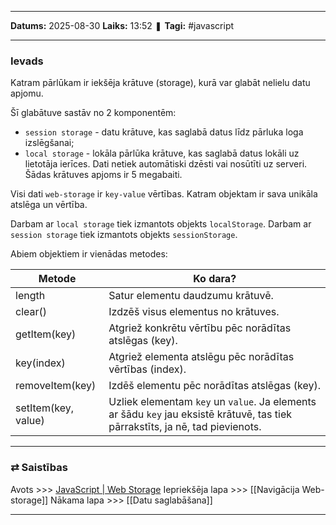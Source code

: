 ___

**Datums:** 2025-08-30
**Laiks:** 13:52
❚ **Tagi:** #javascript 

---
### Ievads

Katram pārlūkam ir iekšēja krātuve (storage), kurā var glabāt nelielu datu apjomu. 

Šī glabātuve sastāv no 2 komponentēm:

- `session storage` - datu krātuve, kas saglabā datus līdz pārluka loga izslēgšanai;
- `local storage` - lokāla pārlūka krātuve, kas saglabā datus lokāli uz lietotāja ierīces. Dati netiek automātiski dzēsti vai nosūtīti uz serveri. Šādas krātuves apjoms ir 5 megabaiti.

Visi dati `web-storage` ir `key-value` vērtības. Katram objektam ir sava unikāla atslēga un vērtība.

Darbam ar `local storage` tiek izmantots objekts `localStorage`.
Darbam ar `session storage` tiek izmantots objekts `sessionStorage`.

Abiem objektiem ir vienādas metodes:

| Metode              | Ko dara?                                                                                                                       |
| ------------------- | ------------------------------------------------------------------------------------------------------------------------------ |
| length              | Satur elementu daudzumu krātuvē.                                                                                               |
| clear()             | Izdzēš visus elementus no krātuves.                                                                                            |
| getItem(key)        | Atgriež konkrētu vērtību pēc norādītas atslēgas (key).                                                                         |
| key(index)          | Atgriež elementa atslēgu pēc norādītas vērtības (index).                                                                       |
| removeItem(key)     | Izdēš elementu pēc norādītas atslēgas (key).                                                                                   |
| setItem(key, value) | Uzliek elementam `key` un `value`. Ja elements ar šādu `key` jau eksistē krātuvē, tas tiek pārrakstīts, ja nē, tad pievienots. |

---
### ⇄ Saistības

Avots >>> [JavaScript \| Web Storage](https://metanit.com/web/javascript/12.2.php)
Iepriekšēja lapa >>> [[Navigācija Web-storage]]
Nākama lapa >>> [[Datu saglabāšana]]

---